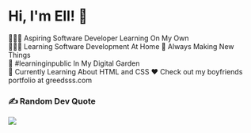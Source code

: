 # Hi, I'm Ell! 👋

👩🏻‍💻 Aspiring Software Developer Learning On My Own  
👩🏻‍🎓 Learning Software Development At Home 
🎨 Always Making New Things  
🌷 #learninginpublic In My Digital Garden  
💭 Currently Learning About HTML and CSS
❤ Check out my boyfriends portfolio at greedsss.com 



### ✍️ Random Dev Quote
![](https://quotes-github-readme.vercel.app/api?type=horizontal&theme=tokyonight)
